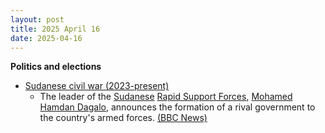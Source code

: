 ```yaml
---
layout: post
title: 2025 April 16
date: 2025-04-16
---
```



**Politics and elections**

* [Sudanese civil war (2023-present)](https://en.wikipedia.org/wiki/Sudanese_civil_war_%282023-present%29 "Sudanese civil war (2023-present)")
  + The leader of the [Sudanese](https://en.wikipedia.org/wiki/Sudan "Sudan") [Rapid Support Forces](https://en.wikipedia.org/wiki/Rapid_Support_Forces "Rapid Support Forces"), [Mohamed Hamdan Dagalo](https://en.wikipedia.org/wiki/Hemedti "Hemedti"), announces the formation of a rival government to the country's armed forces. [(BBC News)](https://www.bbc.com/news/articles/cgrgqjq8ynzo)
